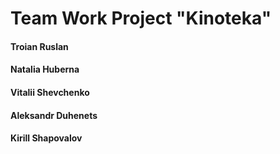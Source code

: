 # Team Work Project "Kinoteka"

#### Troian Ruslan
#### Natalia Huberna
#### Vitalii Shevchenko
#### Aleksandr Duhenets
#### Kirill Shapovalov